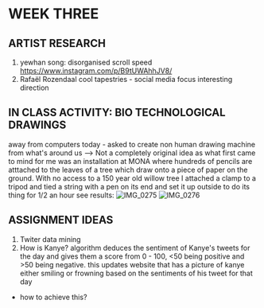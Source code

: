 # WEEK THREE 
## ARTIST RESEARCH
1. yewhan song: disorganised scroll speed
https://www.instagram.com/p/B9tUWAhhJV8/
2. Rafaël Rozendaal
cool tapestries - social media focus interesting direction
## IN CLASS ACTIVITY: BIO TECHNOLOGICAL DRAWINGS 
away from computers today - asked to create non human drawing machine from what's around us --> Not a completely original idea as what first came to mind for me was an installation at MONA where hundreds of pencils are atttached to the leaves of a tree which draw onto a piece of paper on the ground. With no access to a 150 year old willow tree I attached a clamp to a tripod and tied a string with a pen on its end and set it up outside to do its thing for 1/2 an hour see results: 
![IMG_0275](https://user-images.githubusercontent.com/68723190/96997169-f9711d80-157c-11eb-94f0-5ab2113b755d.JPG)
![IMG_0276](https://user-images.githubusercontent.com/68723190/96997181-ffff9500-157c-11eb-90ae-5bc34f3eb6ac.JPG)
## ASSIGNMENT IDEAS 
1. Twiter data mining
2. How is Kanye? algorithm deduces the sentiment of Kanye's tweets for the day and gives them a score from 0 - 100, <50 being positive and >50 being negative. this updates website that has a picture of kanye either smiling or frowning based on the sentiments of his tweet for that day 
- how to achieve this? 
